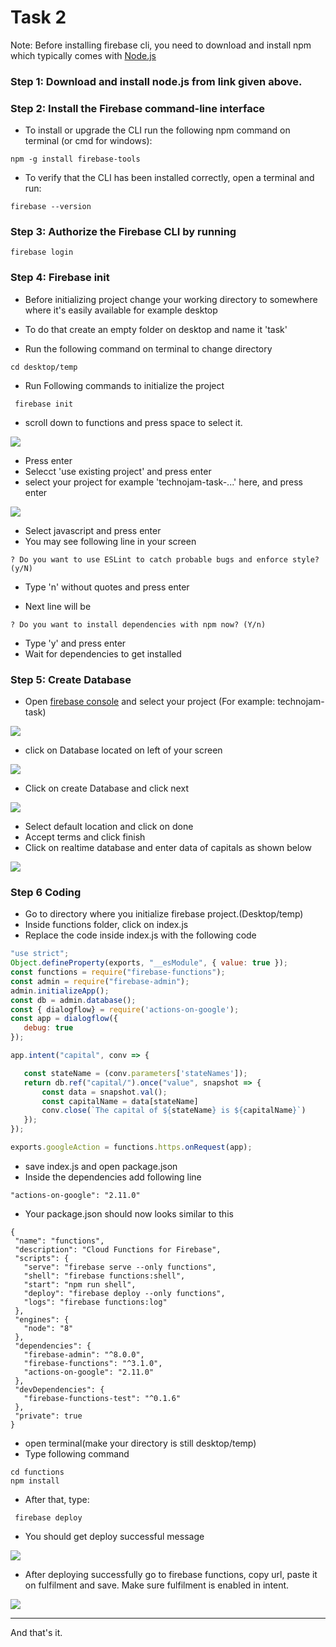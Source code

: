 # Task 2
Note: Before installing firebase cli, you need to download and install npm which typically comes with [Node.js](https://nodejs.org/en/)

### Step 1: Download and install node.js from link given above.
### Step 2: Install the Firebase command-line interface
- To install or upgrade the CLI run the following npm command on terminal (or cmd for windows):

``` 
npm -g install firebase-tools
```
- To verify that the CLI has been installed correctly, open a terminal and run:

``` 
firebase --version
```

### Step 3: Authorize the Firebase CLI by running
``` 
firebase login
```

### Step 4: Firebase init
- Before initializing project change your working directory to somewhere where it's easily available for example desktop
- To do that create an empty folder on desktop and name it 'task'

- Run the following command on terminal to change directory
```
cd desktop/temp
```
- Run Following commands to initialize the project
```
 firebase init
```
- scroll down to functions and press space to select it.

![](IMG/8.png)

- Press enter
- Selecct 'use existing project' and press enter
- select your project for example 'technojam-task-...' here, and press enter

![](IMG/9.png)

- Select javascript and press enter
- You may see following line in your screen

```
? Do you want to use ESLint to catch probable bugs and enforce style? (y/N)
```
- Type 'n'  without quotes and press enter

- Next line will be
``` 
? Do you want to install dependencies with npm now? (Y/n) 
```
- Type 'y' and press enter
- Wait for dependencies to get installed

### Step 5: Create Database
- Open 
[firebase console](https://console.firebase.google.com/) and select your project (For example: technojam-task)

![](IMG/10.png)

- click on Database located on left of your screen

![](IMG/11.png)
 - Click on create Database and click next

 ![](IMG/12.png)

 - Select default location and click on done
 - Accept terms and click finish
 - Click on realtime database and enter data of capitals as shown below

 ![](IMG/data.gif)

 ### Step 6 Coding
 - Go to directory where you initialize firebase project.(Desktop/temp)
 - Inside functions folder, click on index.js
 - Replace the code inside index.js with the following code
 ``` javascript
 "use strict";
Object.defineProperty(exports, "__esModule", { value: true });
const functions = require("firebase-functions");
const admin = require("firebase-admin");
admin.initializeApp();
const db = admin.database();
const { dialogflow} = require('actions-on-google');
const app = dialogflow({
    debug: true
});

app.intent("capital", conv => {

    const stateName = (conv.parameters['stateNames']);
    return db.ref("capital/").once("value", snapshot => {
        const data = snapshot.val();
        const capitalName = data[stateName]
        conv.close(`The capital of ${stateName} is ${capitalName}`) 
    });
});

exports.googleAction = functions.https.onRequest(app);
```
- save index.js and open package.json
- Inside the dependencies add following line
``` 
"actions-on-google": "2.11.0"
```
 - Your package.json should now looks similar to this
 ``` 
 {
  "name": "functions",
  "description": "Cloud Functions for Firebase",
  "scripts": {
    "serve": "firebase serve --only functions",
    "shell": "firebase functions:shell",
    "start": "npm run shell",
    "deploy": "firebase deploy --only functions",
    "logs": "firebase functions:log"
  },
  "engines": {
    "node": "8"
  },
  "dependencies": {
    "firebase-admin": "^8.0.0",
    "firebase-functions": "^3.1.0",
    "actions-on-google": "2.11.0"
  },
  "devDependencies": {
    "firebase-functions-test": "^0.1.6"
  },
  "private": true
}
```
- open terminal(make your directory is still desktop/temp)
- Type following command
```
cd functions
npm install
```
- After that, type:
```
 firebase deploy
```
- You should get deploy successful message

![](IMG/13.png)

- After deploying successfully go to firebase functions, copy url, paste it on fulfilment and save. Make sure fulfilment is enabled in intent. 

![](IMG/test.gif)

___
And that's it. 